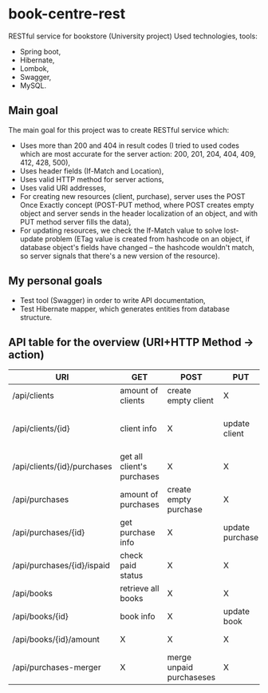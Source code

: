 # book-centre-rest
RESTful service for bookstore (University project)
Used technologies, tools:
  - Spring boot,
  - Hibernate,
  - Lombok,
  - Swagger,
  - MySQL.

## Main goal
The main goal for this project was to create RESTful service which:
  - Uses more than 200 and 404 in result codes (I tried to used codes which are most accurate for the server action: 200, 201, 204, 404, 409, 412, 428, 500),
  - Uses header fields (If-Match and Location),
  - Uses valid HTTP method for server actions,
  - Uses valid URI addresses,
  - For creating new resources (client, purchase), server uses the POST Once Exactly concept (POST-PUT method, where POST creates empty object and server sends in the header localization of an object, and with PUT method server fills the data),
  - For updating resources, we check the If-Match value to solve lost-update problem (ETag value is created from hashcode on an object, if database object's fields have changed – the hashcode wouldn't match, so server signals that there's a new version of the resource).
 
 ## My personal goals
  - Test tool (Swagger) in order to write API documentation,
  - Test Hibernate mapper, which generates entities from database structure.
  

## API table for the overview (URI+HTTP Method → action)


| URI | GET | POST | PUT | PATCH | DELETE |
| - | - | - | - | - | - |
| /api/clients | amount of clients | create empty client | X | X | X |
| /api/clients/{id} | client info | X | update client | partial client update | delete client and all his purchases |
| /api/clients/{id}/purchases | get all client's purchases | X | X | X | X |
| /api/purchases | amount of purchases | create empty purchase | X | X | X |
| /api/purchases/{id} | get purchase info | X |  update purchase | X | delete unpaid purchase |
| /api/purchases/{id}/ispaid | check paid status | X | X | change paid status | X |
| /api/books | retrieve all books | X | X | X | X |
| /api/books/{id} | book info | X | update book | X | X |
| /api/books/{id}/amount | X | X | X | update amount | X |
| /api/purchases-merger | X | merge unpaid purchaseses | X | X | X |

